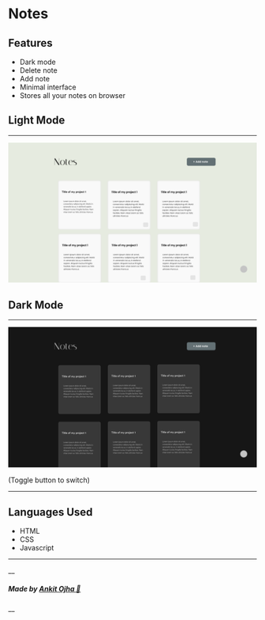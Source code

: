 # Notes
## Features
- Dark mode
- Delete note
- Add note
- Minimal interface
- Stores all your notes on  browser


## Light Mode
---

![alt text](/previewLight.png)



## Dark Mode
---

![alt text](/previewDark.png)

(Toggle button to switch)

-----

## Languages Used
- HTML
- CSS
- Javascript
---
__
##### Made by  [Ankit Ojha 🐺](https://github.com/ankitojha08)
__         